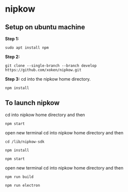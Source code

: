 # nipkow

## Setup on ubuntu machine

**Step 1:**

```
sudo apt install npm
```

**Step 2:**

```
git clone --single-branch --branch develop https://github.com/xoken/nipkow.git
```

**Step 3:**
cd into the nipkow home directory.

```
npm install
```

## To launch nipkow

cd into nipkow home directory and then

```
npm start
```

open new terminal
cd into nipkow home directory and then

```
cd /lib/nipkow-sdk
```
```
npm install
```
```
npm start
```

open new terminal
cd into nipkow home directory and then

```
npm run build
```

```
npm run electron
```

